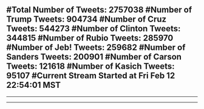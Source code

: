 #Total Number of Tweets: 2757038 
#Number of Trump Tweets: 904734
#Number of Cruz Tweets: 544273
#Number of Clinton Tweets: 344815
#Number of Rubio Tweets: 285970
#Number of Jeb! Tweets: 259682
#Number of Sanders Tweets: 200901
#Number of Carson Tweets: 121618
#Number of Kasich Tweets: 95107
#Current Stream Started at Fri Feb 12 22:54:01 MST
---
---
---
